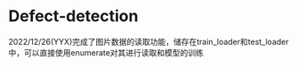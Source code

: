 # Defect-detection
2022/12/26(YYX)完成了图片数据的读取功能，储存在train_loader和test_loader中，可以直接使用enumerate对其进行读取和模型的训练
